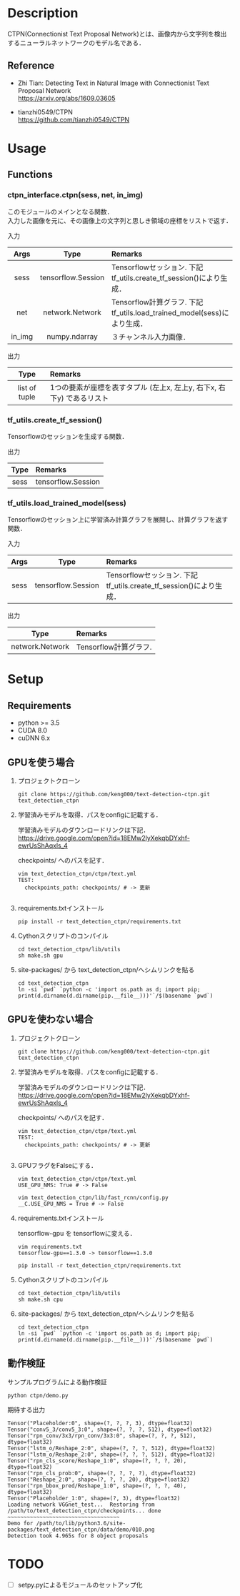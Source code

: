 # Description
CTPN(Connectionist Text Proposal Network)とは、画像内から文字列を検出するニューラルネットワークのモデル名である．  

## Reference
* Zhi Tian: Detecting Text in Natural Image with Connectionist Text Proposal Network  
https://arxiv.org/abs/1609.03605  

* tianzhi0549/CTPN  
https://github.com/tianzhi0549/CTPN


# Usage 
## Functions

### ctpn_interface.ctpn(sess, net, in_img)

このモジュールのメインとなる関数．  
入力した画像を元に、その画像上の文字列と思しき領域の座標をリストで返す．

入力 

| Args | Type | Remarks |
| :---: | :---: | :--- |
| sess | tensorflow.Session | Tensorflowセッション. 下記tf_utils.create_tf_session()により生成． |
| net | network.Network | Tensorflow計算グラフ. 下記tf_utils.load_trained_model(sess)により生成． |
| in_img | numpy.ndarray | ３チャンネル入力画像． |

出力

| Type | Remarks |
| :---: | :--- |
| list of tuple | 1つの要素が座標を表すタプル (左上x, 左上y, 右下x, 右下y) であるリスト |


### tf_utils.create_tf_session()

Tensorflowのセッションを生成する関数．

 出力

| Type | Remarks |
| :---: | :--- |
| sess | tensorflow.Session | Tensorflowセッション. |

### tf_utils.load_trained_model(sess)

Tensorflowのセッション上に学習済み計算グラフを展開し、計算グラフを返す関数．

入力 

| Args | Type | Remarks |
| :---: | :---: | :--- |
| sess | tensorflow.Session | Tensorflowセッション. 下記tf_utils.create_tf_session()により生成． |

出力

| Type | Remarks |
| :---: | :--- |
| network.Network | Tensorflow計算グラフ. |

# Setup
## Requirements
* python >= 3.5  
* CUDA 8.0  
* cuDNN 6.x 

## GPUを使う場合

1. プロジェクトクローン

    ```
    git clone https://github.com/keng000/text-detection-ctpn.git text_detection_ctpn
    ```

1. 学習済みモデルを取得．パスをconfigに記載する．

	学習済みモデルのダウンロードリンクは下記．  
	https://drive.google.com/open?id=18EMw2lyXekqbDYxhf-ewrUsShAqxls_4
    
	checkpoints/ へのパスを記す．

    ```
    vim text_detection_ctpn/ctpn/text.yml
    TEST:
      checkpoints_path: checkpoints/ # -> 更新
     
    ```

1. requirements.txtインストール

    ```
    pip install -r text_detection_ctpn/requirements.txt
    ```

1. Cythonスクリプトのコンパイル
    
    ```
    cd text_detection_ctpn/lib/utils
    sh make.sh gpu
    ```

1. site-packages/ から text_detection_ctpn/へシムリンクを貼る
	
	```
	cd text_detection_ctpn
	ln -si `pwd` `python -c 'import os.path as d; import pip; print(d.dirname(d.dirname(pip.__file__)))'`/$(basename `pwd`)
	```

## GPUを使わない場合


1. プロジェクトクローン

    ```
    git clone https://github.com/keng000/text-detection-ctpn.git text_detection_ctpn
    ```

1. 学習済みモデルを取得．パスをconfigに記載する．

	学習済みモデルのダウンロードリンクは下記．  
	https://drive.google.com/open?id=18EMw2lyXekqbDYxhf-ewrUsShAqxls_4
    
	checkpoints/ へのパスを記す．

    ```
    vim text_detection_ctpn/ctpn/text.yml
    TEST:
      checkpoints_path: checkpoints/ # -> 更新
     
    ```

1. GPUフラグをFalseにする．

    ```
    vim text_detection_ctpn/ctpn/text.yml
    USE_GPU_NMS: True # -> False
    ```

    ```
    vim text_detection_ctpn/lib/fast_rcnn/config.py
    __C.USE_GPU_NMS = True # -> False
    ```

1. requirements.txtインストール
	
	tensorflow-gpu を tensorflowに変える．

    ```
	vim requirements.txt
	tensorflow-gpu==1.3.0 -> tensorflow==1.3.0
	```

	```
    pip install -r text_detection_ctpn/requirements.txt
    ```

1. Cythonスクリプトのコンパイル
    
    ```
    cd text_detection_ctpn/lib/utils
    sh make.sh cpu
    ```

1. site-packages/ から text_detection_ctpn/へシムリンクを貼る
	
	```
	cd text_detection_ctpn
	ln -si `pwd` `python -c 'import os.path as d; import pip; print(d.dirname(d.dirname(pip.__file__)))'`/$(basename `pwd`)
	```

## 動作検証

サンプルプログラムによる動作検証
```
python ctpn/demo.py
```

期待する出力
```
Tensor("Placeholder:0", shape=(?, ?, ?, 3), dtype=float32)
Tensor("conv5_3/conv5_3:0", shape=(?, ?, ?, 512), dtype=float32)
Tensor("rpn_conv/3x3/rpn_conv/3x3:0", shape=(?, ?, ?, 512), dtype=float32)
Tensor("lstm_o/Reshape_2:0", shape=(?, ?, ?, 512), dtype=float32)
Tensor("lstm_o/Reshape_2:0", shape=(?, ?, ?, 512), dtype=float32)
Tensor("rpn_cls_score/Reshape_1:0", shape=(?, ?, ?, 20), dtype=float32)
Tensor("rpn_cls_prob:0", shape=(?, ?, ?, ?), dtype=float32)
Tensor("Reshape_2:0", shape=(?, ?, ?, 20), dtype=float32)
Tensor("rpn_bbox_pred/Reshape_1:0", shape=(?, ?, ?, 40), dtype=float32)
Tensor("Placeholder_1:0", shape=(?, 3), dtype=float32)
Loading network VGGnet_test...  Restoring from /path/to/text_detection_ctpn/checkpoints... done
~~~~~~~~~~~~~~~~~~~~~~~~~~~~~~~~~~~
Demo for /path/to/lib/python3.6/site-packages/text_detection_ctpn/data/demo/010.png
Detection took 4.965s for 8 object proposals       
```

# TODO
- [ ] setpy.pyによるモジュールのセットアップ化


